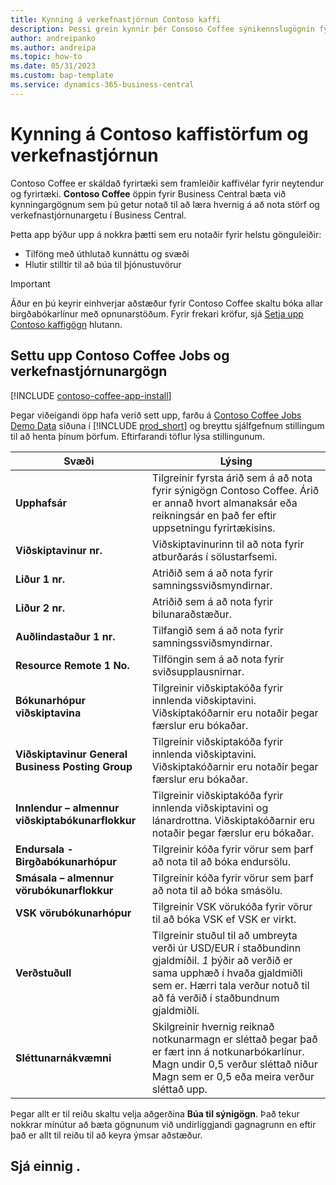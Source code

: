 ```yaml
---
title: Kynning á verkefnastjórnun Contoso kaffi
description: Þessi grein kynnir þér Consoso Coffee sýnikennslugögnin fyrir störf og verkefnastjórnun.
author: andreipanko
ms.author: andreipa
ms.topic: how-to
ms.date: 05/31/2023
ms.custom: bap-template
ms.service: dynamics-365-business-central
---
```


# <a name="introduction-to-contoso-coffee-jobs-and-project-management"></a>Kynning á Contoso kaffistörfum og verkefnastjórnun

Contoso Coffee er skáldað fyrirtæki sem framleiðir kaffivélar fyrir neytendur og fyrirtæki.  **Contoso Coffee** öppin fyrir Business Central bæta við kynningargögnum sem þú getur notað til að læra hvernig á að nota störf og verkefnastjórnunargetu í Business Central.

Þetta app býður upp á nokkra þætti sem eru notaðir fyrir helstu gönguleiðir:

- Tilföng með úthlutað kunnáttu og svæði
- Hlutir stilltir til að búa til þjónustuvörur

> [!IMPORTANT]
> Áður en þú keyrir einhverjar aðstæður fyrir Contoso Coffee skaltu bóka allar birgðabókarlínur með opnunarstöðum. Fyrir frekari kröfur, sjá [Setja upp Contoso kaffigögn](#set-up-contoso-coffee-jobs-and-project-management-data) hlutann.
>
> 
## <a name="set-up-contoso-coffee-jobs-and-project-management-data"></a>Settu upp Contoso Coffee Jobs og verkefnastjórnunargögn

[!INCLUDE [contoso-coffee-app-install](../../includes/contoso-coffee-app-install.md)]

Þegar viðeigandi öpp hafa verið sett upp, farðu á [Contoso Coffee Jobs Demo Data](https://businesscentral.dynamics.com/?page=4767) síðuna í [!INCLUDE [prod_short](../../includes/prod_short.md)] og breyttu sjálfgefnum stillingum til að henta þínum þörfum. Eftirfarandi töflur lýsa stillingunum.  

|Svæði  |Lýsing  |
|---------|---------|
|**Upphafsár** |Tilgreinir fyrsta árið sem á að nota fyrir sýnigögn Contoso Coffee. Árið er annað hvort almanaksár eða reikningsár en það fer eftir uppsetningu fyrirtækisins.|
|**Viðskiptavinur nr.**  |Viðskiptavinurinn til að nota fyrir atburðarás í sölustarfsemi.|
|**Liður 1 nr.**  |Atriðið sem á að nota fyrir samningssviðsmyndirnar.|
|**Liður 2 nr.**  |Atriðið sem á að nota fyrir bilunaraðstæður.|
|**Auðlindastaður 1 nr.**  |Tilfangið sem á að nota fyrir samningssviðsmyndirnar.|
|**Resource Remote 1 No.**  |Tilföngin sem á að nota fyrir sviðsupplausnirnar.|
|**Bókunarhópur viðskiptavina**|Tilgreinir viðskiptakóða fyrir innlenda viðskiptavini. Viðskiptakóðarnir eru notaðir þegar færslur eru bókaðar. |
|**Viðskiptavinur General Business Posting Group**|Tilgreinir viðskiptakóða fyrir innlenda viðskiptavini. Viðskiptakóðarnir eru notaðir þegar færslur eru bókaðar. |
|**Innlendur – almennur viðskiptabókunarflokkur**|Tilgreinir viðskiptakóða fyrir innlenda viðskiptavini og lánardrottna. Viðskiptakóðarnir eru notaðir þegar færslur eru bókaðar. |
|**Endursala - Birgðabókunarhópur**    |Tilgreinir kóða fyrir vörur sem þarf að nota til að bóka endursölu.|
|**Smásala – almennur vörubókunarflokkur**    |Tilgreinir kóða fyrir vörur sem þarf að nota til að bóka smásölu.|
|**VSK vörubókunarhópur**    |Tilgreinir VSK vörukóða fyrir vörur til að bóka VSK ef VSK er virkt.|
|**Verðstuðull**     |Tilgreinir stuðul til að umbreyta verði úr USD/EUR í staðbundinn gjaldmiðil. *1* þýðir að verðið er sama upphæð í hvaða gjaldmiðli sem er. Hærri tala verður notuð til að fá verðið í staðbundnum gjaldmiðli. |
|**Sléttunarnákvæmni**  |Skilgreinir hvernig reiknað notkunarmagn er sléttað þegar það er fært inn á notkunarbókarlínur. Magn undir 0,5 verður sléttað niður Magn sem er 0,5 eða meira verður sléttað upp.|

Þegar allt er til reiðu skaltu velja aðgerðina **Búa til sýnigögn**. Það tekur nokkrar mínútur að bæta gögnunum við undirliggjandi gagnagrunn en eftir það er allt til reiðu til að keyra ýmsar aðstæður.  

## <a name="see-also"></a>Sjá einnig .
